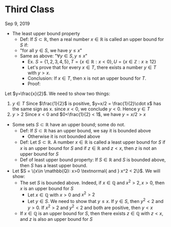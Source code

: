 # Third Class
Sep 9, 2019
* The least upper bound property
  * Def: If $S \subset \mathbb{R}$, then a real number $x\in \mathbb{R}$ is called an upper bound for $S$ if: 
  * "for all $y\in S$, we have $y \leq x$"
  * Same as above: "$\forall y\in S, y \leq x$"
    * Ex. $S = \{1, 2, 3, 4, 5\}, T = \{x\in \mathbb{R}: x<0\}, U = \{x\in \mathbb{Z}: x \geq 12\}$
    * Let's prove that for every $x\in T$, there exists a number $y\in T$ with $y>x$. 
    * Conclusion: If $x\in T$, then x is not an upper bound for $T$. 
    * Proof:

Let $y=\frac{x}{2}$. 
We need to show two things: 
1) $y\in T$
Since $\frac{1}{2}$ is positive, $y=x/2 = \frac{1}{2}\cdot x$ has the same sign as x. 
since $x<0$, we conclude $y<0$. Hence $y\in T$
2) $y>2$
Since $x<0$ and $0<\frac{1}{2} < 1$, we have $y=x/2>x$
* Some sets $S\subset \mathbb{R}$ have an upper bound; some do not. 
  * Def: If $S\subset \mathbb{R}$ has an upper bound, we say it is bounded above
    * Otherwise it is not bounded above
  * Def: Let $S\subset \mathbb{R}$. A number $x\in \mathbb{R}$ is called a least upper bound for $S$ if $x$ is an upper bound for $S$ and if $z\in \mathbb{R}$ and $z<x$, then $z$ is not an upper bound for $S$
  * Def of least upper bound property: If $S\in \mathbb{R}$ and $S$ is bounded above, then $S$ has a least upper bound. 
* Let $S = \{x\in \mathbb{Q}: x>0 \textnormal{ and } x^2 < 2\}$. We will show:
  * The set $S$ is bounded above. Indeed, if $x\in \mathbb{Q}$ and $x^2 > 2, x>0$, then $x$ is an upper bound for $S$
    * Let $x\in \mathbb{Q}$ with $x>0$ and $x^2>2$
    * Let $y\in S$. We need to show that $y\leq x$. If $y\in S$, then $y^2 < 2$ and $y>0$. If $x^2>2$ and $y^2<2$ and both are positive, then $y<x$
  * If $x\in \mathbb{Q}$ is an upper bound for $S$, then there exists $z\in \mathbb{Q}$ with $z<x$, and $z$ is also an upper bound for $S$

